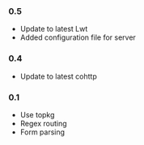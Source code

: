 ### 0.5

* Update to latest Lwt
* Added configuration file for server

### 0.4

* Update to latest cohttp

### 0.1

* Use topkg
* Regex routing
* Form parsing

